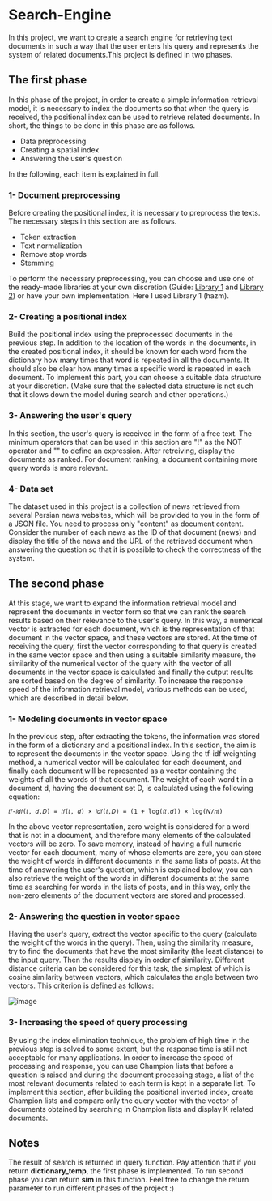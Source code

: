# Search-Engine

In this project, we want to create a search engine for retrieving text documents in such a way that the user enters his query and represents the system of related documents.This project is defined in two phases. 

## The first phase
In this phase of the project, in order to create a simple information retrieval model, it is necessary to index the documents so that when the query is received, the positional index can be used to retrieve related documents. In short, the things to be done in this phase are as follows.
- Data preprocessing
- Creating a spatial index
- Answering the user's question

In the following, each item is explained in full.

### 1- Document preprocessing

Before creating the positional index, it is necessary to preprocess the texts. The necessary steps in this section are as follows.
- Token extraction
- Text normalization
- Remove stop words
- Stemming

To perform the necessary preprocessing, you can choose and use one of the ready-made libraries at your own discretion (Guide: [Library 1](https://github.com/ICTRC/Parsivar) and [Library 2](https://github.com/roshan-research/hazm)) or have your own implementation. Here I used Library 1 (hazm).

### 2- Creating a positional index

Build the positional index using the preprocessed documents in the previous step. In addition to the location of the words in the documents, in the created positional index, it should be known for each word from the dictionary how many times that word is repeated in all the documents. It should also be clear how many times a specific word is repeated in each document. To implement this part, you can choose a suitable data structure at your discretion. (Make sure that the selected data structure is not such that it slows down the model during search and other operations.)

### 3- Answering the user's query

In this section, the user's query is received in the form of a free text. The minimum operators that can be used in this section are "!" as the NOT operator and "" to define an expression. After retreiving, display the documents as ranked. For document ranking, a document containing more query words is more relevant.

### 4- Data set

The dataset used in this project is a collection of news retrieved from several Persian news websites, which will be provided to you in the form of a JSON file. You need to process only "content" as document content. Consider the number of each news as the ID of that document (news) and display the title of the news and the URL of the retrieved document when answering the question so that it is possible to check the correctness of the system.


## The second phase

At this stage, we want to expand the information retrieval model and represent the documents in vector form so that we can rank the search results based on their relevance to the user's query. In this way, a numerical vector is extracted for each document, which is the representation of that document in the vector space, and these vectors are stored. At the time of receiving the query, first the vector corresponding to that query is created in the same vector space and then using a suitable similarity measure, the similarity of the numerical vector of the query with the vector of all documents in the vector space is calculated and finally the output results are sorted based on the degree of similarity. To increase the response speed of the information retrieval model, various methods can be used, which are described in detail below.

### 1- Modeling documents in vector space

In the previous step, after extracting the tokens, the information was stored in the form of a dictionary and a positional index. In this section, the aim is to represent the documents in the vector space. Using the tf-idf weighting method, a numerical vector will be calculated for each document, and finally each document will be represented as a vector containing the weights of all the words of that document. The weight of each word t in a document d, having the document set D, is calculated using the following equation:
```
𝑡𝑓-𝑖𝑑𝑓(𝑡, 𝑑,𝐷) = 𝑡𝑓(𝑡, 𝑑) × 𝑖𝑑𝑓(𝑡,𝐷) = (1 + log(𝑓𝑡,𝑑)) × log(𝑁/𝑛𝑡)
```
In the above vector representation, zero weight is considered for a word that is not in a document, and therefore many elements of the calculated vectors will be zero. To save memory, instead of having a full numeric vector for each document, many of whose elements are zero, you can store the weight of words in different documents in the same lists of posts. At the time of answering the user's question, which is explained below, you can also retrieve the weight of the words in different documents at the same time as searching for words in the lists of posts, and in this way, only the non-zero elements of the document vectors are stored and processed.

### 2- Answering the question in vector space

Having the user's query, extract the vector specific to the query (calculate the weight of the words in the query). Then, using the similarity measure, try to find the documents that have the most similarity (the least distance) to the input query. Then the results display in order of similarity. Different distance criteria can be considered for this task, the simplest of which is cosine similarity between vectors, which calculates the angle between two vectors. This criterion is defined as follows:

![image](https://user-images.githubusercontent.com/72689599/218247060-00c47e84-b608-4438-a75b-8f7769ab7617.png)

### 3- Increasing the speed of query processing
By using the index elimination technique, the problem of high time in the previous step is solved to some extent, but the response time is still not acceptable for many applications. In order to increase the speed of processing and response, you can use Champion lists that before a question is raised and during the document processing stage, a list of the most relevant documents related to each term is kept in a separate list. To implement this section, after building the positional inverted index, create Champion lists and compare only the query vector with the vector of documents obtained by searching in Champion lists and display K related documents.

## Notes
The result of search is returned in query function. Pay attention that if you return **dictionary_temp**, the first phase is implemented. To run second phase you can return **sim** in this function. Feel free to change the return parameter to run different phases of the project :)
